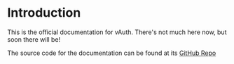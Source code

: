 # Introduction

This is the official documentation for vAuth.
There's not much here now, but soon there will be!

The source code for the documentation can be found at its [GitHub Repo](https://github.com/vauthentication/docs)